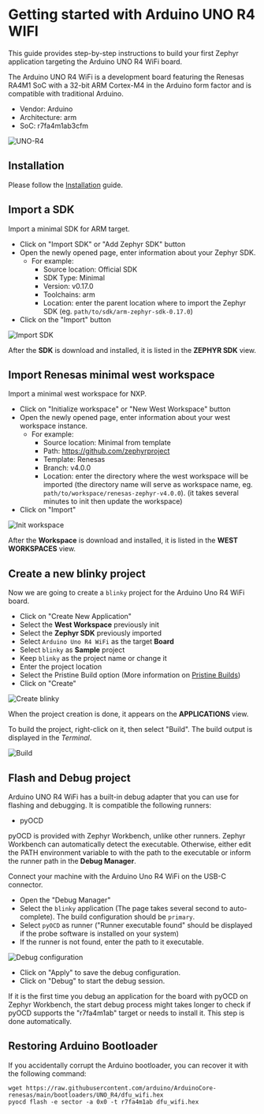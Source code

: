 # Getting started with Arduino UNO R4 WIFI

This guide provides step-by-step instructions to build your first Zephyr application targeting the Arduino UNO R4 WiFi board.

The Arduino UNO R4 WiFi is a development board featuring the Renesas RA4M1 SoC with a 32-bit ARM Cortex-M4 in the Arduino form factor and is compatible with traditional Arduino. 

- Vendor: Arduino
- Architecture: arm
- SoC: r7fa4m1ab3cfm

![UNO-R4](/img/tutorials/arduino-uno-r4-wifi/UNO-R4-TOP.jpg)

## Installation

Please follow the [Installation](/docs/documentation/installation) guide.

## Import a SDK

Import a minimal SDK for ARM target. 

* Click on "Import SDK" or "Add Zephyr SDK" button
* Open the newly opened page, enter information about your Zephyr SDK.
  - For example:
    - Source location: Official SDK
    - SDK Type: Minimal
    - Version: v0.17.0
    - Toolchains: arm
    - Location: enter the parent location where to import the Zephyr SDK (eg. `path/to/sdk/arm-zephyr-sdk-0.17.0`)
* Click on the "Import" button

![Import SDK](/img/tutorials/arduino-uno-r4-wifi/zw_import_sdk.gif)

After the **SDK** is download and installed, it is listed in the **ZEPHYR SDK** view.

## Import Renesas minimal west workspace

Import a minimal west workspace for NXP.

* Click on "Initialize workspace" or "New West Workspace" button
* Open the newly opened page, enter information about your west workspace instance.
  - For example:
    - Source location: Minimal from template
    - Path: https://github.com/zephyrproject
    - Template: Renesas
    - Branch: v4.0.0
    - Location: enter the directory where the west workspace will be imported 
(the directory name will serve as workspace name, eg. `path/to/workspace/renesas-zephyr-v4.0.0`).
(it takes several minutes to init then update the workspace)
* Click on "Import"
  
![Init workspace](/img/tutorials/arduino-uno-r4-wifi/zw_import_westworkspace.gif)
  
After the **Workspace** is download and installed, it is listed in the **WEST WORKSPACES** view.

## Create a new blinky project
Now we are going to create a `blinky` project for the Arduino Uno R4 WiFi board.

* Click on "Create New Application"
* Select the **West Workspace** previously init
* Select the **Zephyr SDK** previously imported
* Select `Arduino Uno R4 WiFi` as the target **Board**
* Select `blinky` as **Sample** project
* Keep `blinky` as the project name or change it
* Enter the project location
* Select the Pristine Build option (More information on [Pristine Builds](https://docs.zephyrproject.org/latest/develop/west/build-flash-debug.html#pristine-builds))
* Click on "Create"

![Create blinky](/img/tutorials/arduino-uno-r4-wifi/zw_create_app.gif)

When the project creation is done, it appears on the **APPLICATIONS** view.

To build the project, right-click on it, then select "Build". The build output is displayed in the *Terminal*.

![Build](/img/tutorials/arduino-uno-r4-wifi/zw_build_app.gif)

## Flash and Debug project

Arduino UNO R4 WiFi has a built-in debug adapter that you can use for flashing and debugging. It is compatible the following runners:
* pyOCD

pyOCD is provided with Zephyr Workbench, unlike other runners. Zephyr Workbench can automatically detect the executable. Otherwise, either edit the PATH environment variable to
with the path to the executable or inform the runner path in the **Debug Manager**.

Connect your machine with the Arduino Uno R4 WiFi on the USB-C connector.

* Open the "Debug Manager" 
* Select the `blinky` application (The page takes several second to auto-complete). The build configuration should be `primary`.
* Select `pyOCD` as runner ("Runner executable found" should be displayed if the probe software is installed on your system)
* If the runner is not found, enter the path to it executable.
  
![Debug configuration](/img/tutorials/arduino-uno-r4-wifi/zw_debug_config.gif)

* Click on "Apply" to save the debug configuration.
* Click on "Debug" to start the debug session.

If it is the first time you debug an application for the board with pyOCD on Zephyr Workbench, the start debug process might takes longer to check if pyOCD supports the "r7fa4m1ab" target or needs to install it. This step is done automatically.

## Restoring Arduino Bootloader

If you accidentally corrupt the Arduino bootloader, you can recover it with the following command:
```
wget https://raw.githubusercontent.com/arduino/ArduinoCore-renesas/main/bootloaders/UNO_R4/dfu_wifi.hex
pyocd flash -e sector -a 0x0 -t r7fa4m1ab dfu_wifi.hex
```